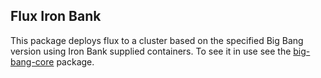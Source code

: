 ## Flux Iron Bank

This package deploys flux to a cluster based on the specified Big Bang version using Iron Bank supplied containers.  To see it in use see the [big-bang-core](../big-bang-core/) package.
